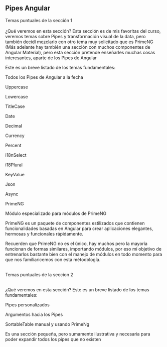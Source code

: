 ## Pipes Angular

Temas puntuales de la sección 1 <br> <br>
¿Qué veremos en esta sección?
Esta sección es de mis favoritas del curso, veremos temas sobre Pipes y transformación visual de la data, pero también decidí mezclarlo con otro tema muy solicitado que es PrimeNG (Más adelante hay también una sección con muchos componentes de Angular Material), pero esta sección pretende enseñarles muchas cosas interesantes, aparte de los Pipes de Angular

Este es un breve listado de los temas fundamentales:

Todos los Pipes de Angular a la fecha

Uppercase

Lowercase

TitleCase

Date

Decimal

Currency

Percent

i18nSelect

i18Plural

KeyValue

Json

Async

PrimeNG

Módulo especializado para módulos de PrimeNG

PrimeNG es un paquete de componentes estilizados que contienen funcionalidades basadas en Angular para crear aplicaciones elegantes, hermosas y funcionales rápidamente.

Recuerden que PrimeNG no es el único, hay muchos pero la mayoría funcionan de formas similares, importando módulos, por eso mi objetivo de entrenarlos bastante bien con el manejo de módulos en todo momento para que nos familiaricemos con esta métodología.
<br><br>

Temas puntuales de la seccion 2 <br> <br>

¿Qué veremos en esta sección?
Este es un breve listado de los temas fundamentales:

Pipes personalizados

Argumentos hacia los Pipes

SortableTable manual y usando PrimeNg

Es una sección pequeña, pero sumamente ilustrativa y necesaria para poder expandir todos los pipes que no existen

